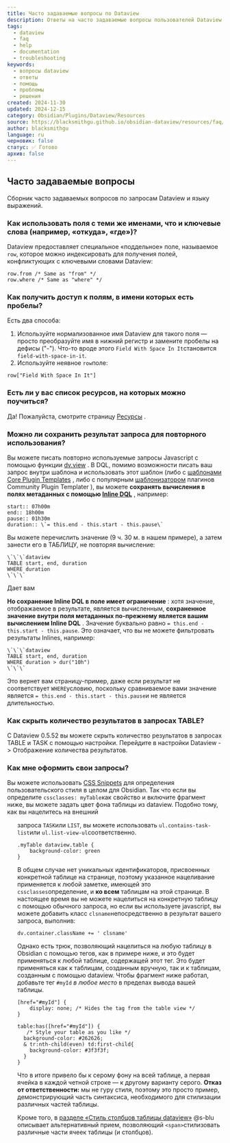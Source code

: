 ```yaml
---
title: Часто задаваемые вопросы по Dataview
description: Ответы на часто задаваемые вопросы пользователей Dataview
tags:
  - dataview
  - faq
  - help
  - documentation
  - troubleshooting
keywords:
  - вопросы dataview
  - ответы
  - помощь
  - проблемы
  - решения
created: 2024-11-30
updated: 2024-12-15
category: Obsidian/Plugins/Dataview/Resources
source: https://blacksmithgu.github.io/obsidian-dataview/resources/faq/
author: blacksmithgu
language: ru
черновик: false
статус: ✅ Готово
архив: false
---
```

## Часто задаваемые вопросы

Сборник часто задаваемых вопросов по запросам Dataview и языку выражений.

### Как использовать поля с теми же именами, что и ключевые слова (например, «откуда», «где»)?

Dataview предоставляет специальное «поддельное» поле, называемое `row`, которое можно индексировать для получения полей, конфликтующих с ключевыми словами Dataview:

```
row.from /* Same as "from" */
row.where /* Same as "where" */
```

### Как получить доступ к полям, в имени которых есть пробелы?

Есть два способа:

1. Используйте нормализованное имя Dataview для такого поля — просто преобразуйте имя в нижний регистр и замените пробелы на дефисы ("-"). Что-то вроде этого `Field With Space In It`становится `field-with-space-in-it`.
2. Используйте неявное `row`поле:

```
row["Field With Space In It"]
```

### Есть ли у вас список ресурсов, на которых можно поучиться?

Да! Пожалуйста, смотрите страницу [Ресурсы](https://blacksmithgu.github.io/obsidian-dataview/resources/resources-and-support/) .

### Можно ли сохранить результат запроса для повторного использования?

Вы можете писать повторно используемые запросы Javascript с помощью функции [dv.view](https://blacksmithgu.github.io/obsidian-dataview/api/code-reference/#dvviewpath-input) . В DQL, помимо возможности писать ваш запрос внутри шаблона и использовать этот шаблон (либо с [шаблонами Core Plugin Templates](https://help.obsidian.md/Plugins/Templates) , либо с популярным [шаблонизатором](https://obsidian.md/plugins?id=templater-obsidian) плагинов Community Plugin Templater ), вы можете **сохранять вычисления в полях метаданных с помощью [Inline DQL](https://blacksmithgu.github.io/obsidian-dataview/queries/dql-js-inline#inline-dql)** , например:

```
start:: 07h00m
end:: 18h00m
pause:: 01h30m
duration:: \`= this.end - this.start - this.pause\`
```

Вы можете перечислить значение (9 ч. 30 м. в нашем примере), а затем занести его в ТАБЛИЦУ, не повторяя вычисление:

```
\`\`\`dataview
TABLE start, end, duration
WHERE duration
\`\`\`
```

Дает вам

**Но сохранение Inline DQL в поле имеет ограничение** : хотя значение, отображаемое в результате, является вычисленным, **сохраненное значение внутри поля метаданных по-прежнему является вашим вычислением Inline DQL** . Значение буквально равно `= this.end - this.start - this.pause`. Это означает, что вы не можете фильтровать результаты Inlines, например:

```
\`\`\`dataview
TABLE start, end, duration
WHERE duration > dur("10h")
\`\`\`
```

Это вернет вам страницу-пример, даже если результат не соответствует `WHERE`условию, поскольку сравниваемое вами значение является `= this.end - this.start - this.pause`и не является длительностью.

### Как скрыть количество результатов в запросах TABLE?

С Dataview 0.5.52 вы можете скрыть количество результатов в запросах TABLE и TASK с помощью настройки. Перейдите в настройки Dataview -> Отображение количества результатов.

### Как мне оформить свои запросы?

Вы можете использовать [CSS Snippets](https://help.obsidian.md/Extending+Obsidian/CSS+snippets) для определения пользовательского стиля в целом для Obsidian. Так что если вы определите `cssclasses: myTable`как свойство и включите фрагмент ниже, вы можете задать цвет фона таблицы из dataview. Подобно тому, как вы нацелитесь на внешний <ul> запроса `TASK`или `LIST`, вы можете использовать `ul.contains-task-list`или `ul.list-view-ul`соответственно.

```
.myTable dataview.table {
    background-color: green
}
```

В общем случае нет уникальных идентификаторов, присвоенных конкретной таблице на странице, поэтому указанное нацеливание применяется к любой заметке, имеющей это `cssclasses`определение, и **ко всем** таблицам на этой странице. В настоящее время вы не можете нацелиться на конкретную таблицу с помощью обычного запроса, но если вы используете javascript, вы можете добавить класс `clsname`непосредственно в результат вашего запроса, выполнив:

```
dv.container.className += ' clsname'
```

Однако есть трюк, позволяющий нацелиться на любую таблицу в Obsidian с помощью тегов, как в примере ниже, и это будет применяться к любой таблице, содержащей этот тег. Это будет применяться как к таблицам, созданным вручную, так и к таблицам, созданным с помощью dataview. Чтобы фрагмент ниже работал, добавьте тег `#myId` *в любое место* в пределах вывода вашей таблицы.

```
[href="#myId"] {
    display: none; /* Hides the tag from the table view */
}

table:has([href="#myId"]) {
   /* Style your table as you like */
  background-color: #262626;
  & tr:nth-child(even) td:first-child{
    background-color: #3f3f3f;  
  }
}
```

Что в итоге привело бы к серому фону на всей таблице, а первая ячейка в каждой четной строке — к другому варианту серого. **Отказ от ответственности:** мы не гуру стиля, поэтому это просто пример, демонстрирующий часть синтаксиса, необходимого для стилизации различных частей таблицы.

Кроме того, в [разделе «Стиль столбцов таблицы dataview»](https://s-blu.github.io/obsidian_dataview_example_vault/20%20Dataview%20Queries/Style%20dataview%20table%20columns/) @s-blu описывает альтернативный прием, позволяющий `<span>`стилизовать различные части ячеек таблицы (и столбцов).
